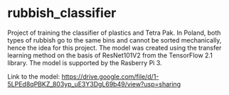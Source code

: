 # rubbish_classifier
Project of training the classifier of plastics and Tetra Pak.
In Poland, both types of rubbish go to the same bins and cannot be sorted mechanically, hence the idea for this project.
The model was created using the transfer learning method on the basis of ResNet101V2 from the TensorFlow 2.1 library. The model is supported by the Rasberry Pi 3.

Link to the model: https://drive.google.com/file/d/1-5LPEd8qPBKZ_803yp_uE3Y3DgL69b49/view?usp=sharing
